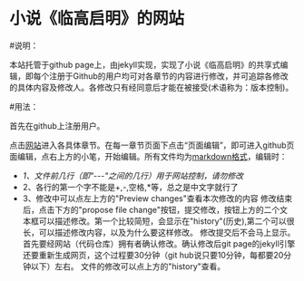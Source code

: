 小说《临高启明》的网站
======================

#说明：

本站托管于github page上，由jekyll实现，实现了小说《临高启明》的共享式编辑，即每个注册于Github的用户均可对各章节的内容进行修改，并可追踪各修改的具体内容及修改人。各修改只有经同意后才能在被接受(术语称为：版本控制)。

#用法：

首先在github上注册用户。

点击[网站](http://lingaoqiming.github.io/)进入各具体章节。在每一章节页面下点击“页面编辑”，即可进入github页面编辑，点右上方的小笔，开始编辑。所有文件均为[markdown格式](https://www.zybuluo.com/mdeditor?url=https://www.zybuluo.com/static/editor/md-help.markdown)，编辑时：
- *1、文件前几行（即"---"之间的几行）用于网站控制，请勿修改*
- 2、各行的第一个字不能是+,-,空格,*等，总之是中文字就行了
- 3、修改中可以点左上方的"Preview changes"查看本次修改的内容
修改结束后，点击下方的"propose file change"按钮，提交修改，按钮上方的二个文本框可以描述修改。第一个比较简短，会显示在"history"(历史),第二个可以很长，可以描述修改内容，以及为什么要这样修改。
修改提交后不会马上显示。首先要经网站（代码仓库）拥有者确认修改。确认修改后git page的jekyll引擎还要重新生成网页，这个过程要30分钟（git hub说只要10分钟，每都要20分钟以下）左右。
文件的修改可以点上方的"history"查看。
